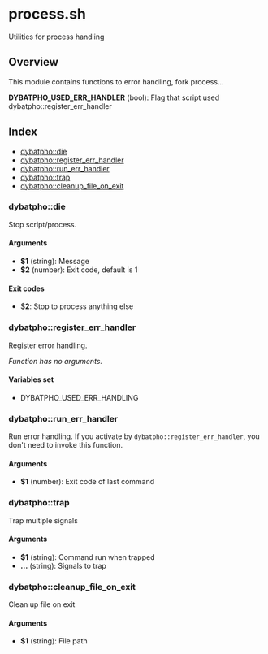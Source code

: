 # process.sh

Utilities for process handling

## Overview

This module contains functions to error handling, fork process...

**DYBATPHO_USED_ERR_HANDLER** (bool): Flag that script used dybatpho::register_err_handler

## Index

* [dybatpho::die](#dybatphodie)
* [dybatpho::register_err_handler](#dybatphoregistererrhandler)
* [dybatpho::run_err_handler](#dybatphorunerrhandler)
* [dybatpho::trap](#dybatphotrap)
* [dybatpho::cleanup_file_on_exit](#dybatphocleanupfileonexit)

### dybatpho::die

Stop script/process.

#### Arguments

* **$1** (string): Message
* **$2** (number): Exit code, default is 1

#### Exit codes

* $**2**: Stop to process anything else

### dybatpho::register_err_handler

Register error handling.

_Function has no arguments._

#### Variables set

* DYBATPHO_USED_ERR_HANDLING

### dybatpho::run_err_handler

Run error handling. If you activate by `dybatpho::register_err_handler`, you don't need to invoke this function.

#### Arguments

* **$1** (number): Exit code of last command

### dybatpho::trap

Trap multiple signals

#### Arguments

* **$1** (string): Command run when trapped
* **...** (string): Signals to trap

### dybatpho::cleanup_file_on_exit

Clean up file on exit

#### Arguments

* **$1** (string): File path

